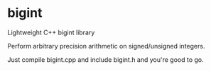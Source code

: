 # bigint
Lightweight C++ bigint library

Perform arbitrary precision arithmetic on signed/unsigned integers.

Just compile bigint.cpp and include bigint.h and you're good to go.
